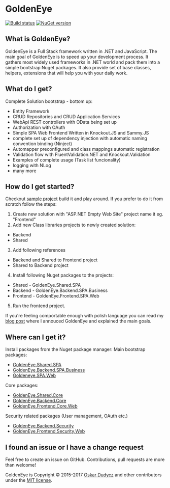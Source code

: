 # GoldenEye
[![Build status](https://ci.appveyor.com/api/projects/status/1mtm4h33cvur6kob?svg=true)](https://ci.appveyor.com/project/oskardudycz/goldeneye-core)
[![NuGet version](https://badge.fury.io/nu/GoldenEye.Shared.SPA.svg)](https://badge.fury.io/nu/GoldenEye.Shared.SPA)

What is GoldenEye?
--------------------------------
GoldenEye is a Full Stack framework written in .NET and JavaScript. The main goal of GoldenEye is to speed up your development process. It gathers most widely used frameworks in .NET world and pack them into a simple bootstrap Nuget packages. It also provide set of base classes, helpers, extensions that will help you with your daily work.

What do I get?
--------------------------------
Complete Solution bootstrap - bottom up:
- Entity Framework
- CRUD Repositories and CRUD Application Services
- WebApi REST controllers with OData being set up
- Authorization with OAuth
- Simple SPA Web Frontend Written in Knockout.JS and Sammy.JS
- complete set up of dependency injection with automatic naming convention binding (Ninject)
- Automapper preconfigured and class mappings automatic registration
- Validation flow with FluentValidation.NET and Knockout.Validation
- Examples of complete usage (Task list funcionality)
- logging with NLog
- many more

How do I get started?
--------------------------------
Checkout [sample project](https://github.com/oskardudycz/GoldenEye-Sample) build it and play around. If you prefer to do it from scratch follow the steps:

1. Create new solution with "ASP.NET Empty Web Site" project name it eg. "Frontend"
2. Add new Class libraries projects to newly created solution:
  * Backend
  * Shared
3. Add following references
  * Backend and Shared to Frontend project
  * Shared to Backend project
4. Install following Nuget packages to the projects:
  * Shared - GoldenEye.Shared.SPA    
  * Backend - GoldenEye.Backend.SPA.Business
  * Frontend - GoldenEye.Frontend.SPA.Web
5. Run the frontend project.

If you're feeling comportable enough with polish language you can read my [blog post](http://oskar-dudycz.pl/2017/01/06/metallica-skonczyla-sie-na-kill-em-all-a-ja-ide-w-open-sourcey/#comment-44) where I annouced GoldenEye and explained the main goals.

Where can I get it?
--------------------------------
Install packages from the Nuget package manager:
Main bootstrap packages:
* [GoldenEye.Shared.SPA](https://www.nuget.org/packages/GoldenEye.Shared.SPA/)
* [GoldenEye.Backend.SPA.Business](https://www.nuget.org/packages/GoldenEye.Backend.SPA.Business/)
* [Goldeneye.SPA.Web](https://www.nuget.org/packages/GoldenEye.Frontend.SPA.Web/)

Core packages:
* [GoldenEye.Shared.Core](https://www.nuget.org/packages/GoldenEye.Shared.Core/)
* [GoldenEye.Backend.Core](https://www.nuget.org/packages/GoldenEye.Backend.Core/)
* [GoldenEye.Frontend.Core.Web](https://www.nuget.org/packages/GoldenEye.Frontend.Core.Web/)

Security related packages (User management, OAuth etc.)
* [GoldenEye.Backend.Security](https://www.nuget.org/packages/GoldenEye.Backend.Security/)
* [GoldenEye.Frontend.Security.Web](https://www.nuget.org/packages/GoldenEye.Frontend.Security.Web/)

I found an issue or I have a change request
--------------------------------
Feel free to create an issue on GitHub. Contributions, pull requests are more than welcome!

GoldenEye is Copyright &copy; 2015-2017 [Oskar Dudycz](http://oskar-dudycz.pl) and other contributors under the [MIT license](LICENSE.txt).
